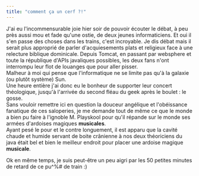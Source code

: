 ```yaml
---
title: "comment ça un cerf ?!"
---
```


J'ai eu l'incommensurable joie hier soir de pouvoir écouter le débat, à peu
près aussi mou et fade qu'une ostie, de deux jeunes informaticiens. Et oui il
s'en passe des choses dans les trains, c'est incroyable. Je dis débat mais il
serait plus approprié de parler d'acquiesements plats et religieux face à une
relecture biblique dominicale. Depuis Tomcat, en passant par websphere et
toute la république d'APIs javaliques possibles, les deux fans n'ont
interrompu leur flot de louanges que pour aller pisser.  
Malheur à moi qui pense que l'informatique ne se limite pas qu'à la galaxie
(ou plutôt système) Sun.  
Une heure entière j'ai donc eu le bonheur de supporter leur concert
théologique, jusqu'à l'arrivée du second fléau du geek après le boulet : le
gosse.  
Sans vouloir remettre ici en question la douceur angélique et l'obéissance
fanatique de ces saloperies, je me demande tout de même ce que le monde a bien
pu faire à l'ignoble M. Playskool pour qu'il répande sur le monde ses armées
d'ardoises magiques **musicales**.  
Ayant pesé le pour et le contre longuement, il est apparu que la cavité chaude
et humide servant de boite crânienne à nos deux théoriciens du java était bel
et bien le meilleur endroit pour placer une ardoise magique **musicale**.

Ok en même temps, je suis peut-être un peu aigri par les 50 petites minutes de
retard de ce pu^%# de train :)

